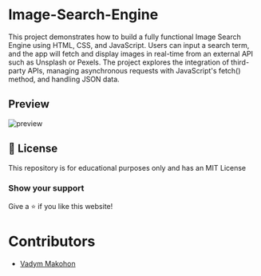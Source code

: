 # Image-Search-Engine
This project demonstrates how to build a fully functional Image Search Engine using HTML, CSS, and JavaScript. Users can input a search term, and the app will fetch and display images in real-time from an external API such as Unsplash or Pexels. The project explores the integration of third-party APIs, managing asynchronous requests with JavaScript's fetch() method, and handling JSON data.

## Preview
![preview](https://github.com/user-attachments/assets/59e9d33d-b80b-4953-bdb2-2c6d2494243b)

## 📜 License
This repository is for educational purposes only and has an MIT License

### Show your support
Give a ⭐ if you like this website!

# Contributors
- [Vadym Makohon](https://github.com/VadymMakohon)
